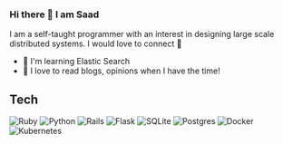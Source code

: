 ### Hi there 👋 I am Saad
I am a self-taught programmer with an interest in designing large scale distributed systems. I would love to connect 🙂

* 🌱  I'm learning Elastic Search
* 📖  I love to read blogs, opinions when I have the time!

## Tech

![Ruby](https://img.shields.io/badge/ruby-CC342D?style=for-the-badge&logo=ruby&logoColor=000000)
![Python](https://img.shields.io/badge/python-3670A0?style=for-the-badge&logo=python&logoColor=ffdd54)
![Rails](https://img.shields.io/badge/rails-ff0000?style=for-the-badge&logo=ruby-on-rails&logoColor=black)
![Flask](https://img.shields.io/badge/flask-%23000.svg?style=for-the-badge&logo=flask&logoColor=white)
![SQLite](https://img.shields.io/badge/sqlite-%2307405e.svg?style=for-the-badge&logo=sqlite&logoColor=white)
![Postgres](https://img.shields.io/badge/postgres-%23316192.svg?style=for-the-badge&logo=postgresql&logoColor=white)
![Docker](https://img.shields.io/badge/docker-2496ED?style=for-the-badge&logo=docker&logoColor=white)
![Kubernetes](https://img.shields.io/badge/kubernetes-326CE5?style=for-the-badge&logo=kubernetes&logoColor=white)
